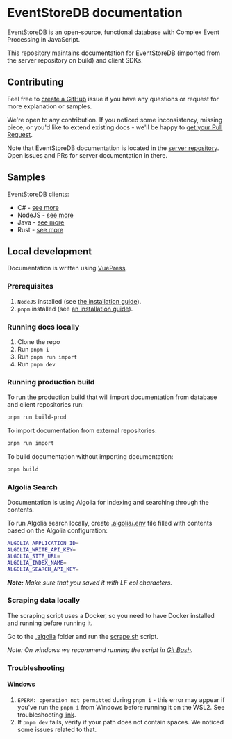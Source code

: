 # EventStoreDB documentation

EventStoreDB is an open-source, functional database with Complex Event Processing in JavaScript.


This repository maintains documentation for EventStoreDB (imported from the server repository on build) and client SDKs.

## Contributing

Feel free to [create a GitHub](https://github.com/EventStore/documentation/issues/new) issue if you have any questions or request for more explanation or samples.

We're open to any contribution. If you noticed some inconsistency, missing piece, or you'd like to extend existing docs - we'll be happy to [get your Pull Request](https://github.com/EventStore/documentation/compare).

Note that EventStoreDB documentation is located in the [server repository](https://github.com/EventStore/EventStore). Open issues and PRs for server documentation in there.

## Samples

EventStoreDB clients:
- C# - [see more](https://github.com/EventStore/EventStore-Client-Dotnet/tree/master/samples)
- NodeJS - [see more](https://github.com/EventStore/EventStore-Client-NodeJS/tree/master/packages/test/src/samples)
- Java - [see more](https://github.com/EventStore/EventStoreDB-Client-Java/tree/trunk/db-client-java/src/test/java/com/eventstore/dbclient/samples)
- Rust - [see more](https://github.com/EventStore/EventStoreDB-Client-Rust/tree/master/examples)

## Local development

Documentation is written using [VuePress](https://vuepress.vuejs.org/).

### Prerequisites

1. `NodeJS` installed (see [the installation guide](https://nodejs.org/en/download//)).
2. `pnpm` installed (see [an installation guide](https://pnpm.io/installation)).

### Running docs locally

1. Clone the repo
2. Run `pnpm i`
3. Run `pnpm run import`
4. Run `pnpm dev`

### Running production build

To run the production build that will import documentation from database and client repositories run:

```bash
pnpm run build-prod
```

To import documentation from external repositories:

```bash
pnpm run import
```

To build documentation without importing documentation:

```bash
pnpm build
```

### Algolia Search

Documentation is using Algolia for indexing and searching through the contents.

To run Algolia search locally, create [.algolia/.env](.algolia/.env) file filled with contents based on the Algolia configuration:

```bash
ALGOLIA_APPLICATION_ID=
ALGOLIA_WRITE_API_KEY=
ALGOLIA_SITE_URL=
ALGOLIA_INDEX_NAME=
ALGOLIA_SEARCH_API_KEY=
```

_**Note:** Make sure that you saved it with LF eol characters._

### Scraping data locally

The scraping script uses a Docker, so you need to have Docker installed and running before running it.

Go to the [.algolia](.algolia) folder and run the [scrape.sh](.algolia/scrape.sh) script. 

*Note: On windows we recommend running the script in [Git Bash](https://gitforwindows.org/).*

### Troubleshooting

#### Windows

1. `EPERM: operation not permitted` during `pnpm i` - this error may appear if you've run the `pnpm i` from Windows before running it on the WSL2. See troubleshooting [link](https://stackoverflow.com/a/58414196).
2. If `pnpm dev` fails, verify if your path does not contain spaces. We noticed some issues related to that.
